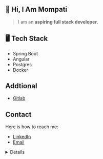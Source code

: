<!-- - 👋 Hi, I’m Mompati.
- 👀 I’m interested in ...
- 🌱 I’m currently learning ...
- 💞️ I’m looking to collaborate on ...
- 📫 How to reach me ... -->

<!---
mr-erold/mr-erold is a ✨ special ✨ repository because its `README.md` (this file) appears on your GitHub profile.
You can click the Preview link to take a look at your changes.
--->

## 👋 Hi, I Am Mompati

> I am an <b>aspiring full stack developer</b>.
 


## 🖥️ Tech Stack

- Spring Boot
- Angular
- Postgres
- Docker

## Addtional
- <a href="https://gitlab.com/mr-erold">Gitlab</a>

## Contact
Here is how to reach me:
- [LinkedIn](https://www.linkedin.com/in/mompati-keetile-20a5a11b7)
- [Email](#)

<details>
<p align="center">
  <a href="https://github.com/RMompati">
    <img src="http://github-profile-summary-cards.vercel.app/api/cards/profile-details?username=RMompati&theme=transparent" />
  </a>
  <a href="https://github.com/RMompati">
    <img src="https://github-readme-streak-stats.herokuapp.com/?user=RMompati&hide_border=true&card_width=338&theme=transparent" />
  </a>
  <a href="https://github.com/RMompati">
    <img src="http://github-profile-summary-cards.vercel.app/api/cards/stats?username=RMompati&theme=transparent" />
  </a>
  <a href="https://github.com/RMompati">
    <img src="https://github-readme-stats.vercel.app/api/top-langs/?username=RMompati&langs_count=10&exclude_repo=&hide=jupyter%20notebook,vim%20script,cmake,makefile,batchfile,emacs%20lisp,css,html&layout=default&card_width=699&hide_border=true&theme=transparent" />
  </a>
</p>
</details>
